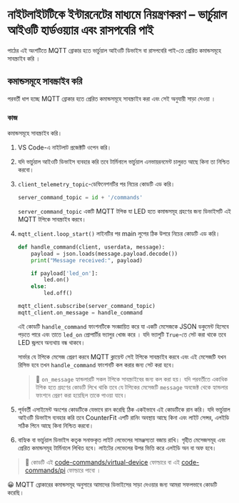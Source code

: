 # নাইটলাইটটিকে ইন্টারনেটের মাধ্যমে নিয়ন্ত্রণকরণ – ভার্চুয়াল আইওটি হার্ডওয়্যার এবং রাসপবেরি পাই

পাঠের এই অংশটিতে  MQTT ব্রোকার হতে ভার্চুয়াল আইওটি ডিভাইস বা রাসপবেরি পাই-তে প্রেরিত কমান্ডসমূহে সাবস্ক্রাইব করি ।
## কমান্ডসমূহে সাবস্ক্রাইব করি

পরবর্তী ধাপ হচ্ছে MQTT ব্রোকার হতে প্রেরিত কমান্ডসমূহে সাবস্ক্রাইব করা এবং সেই অনুযায়ী সাড়া দেওয়া ।

### কাজ

কমান্ডসমূহে সাবস্ক্রাইব করি।
1. VS Code-এ নাইটলাট প্রজেক্টটি ওপেন করি।

1. যদি ভার্চুয়াল আইওটি ডিভাইস ব্যবহার করি তবে টার্মিনালে ভার্চুয়াল এনভায়রনমেন্ট চালুরত আছে কিনা তা নিশ্চিত করবো।

1. `client_telemetry_topic`-ডেফিনেশনটির পর নিচের কোডটি এড করি।

    ```python
    server_command_topic = id + '/commands'
    ```

   `server_command_topic` একটি MQTT টপিক যা LED হতে কমান্ডসমূহ গ্রহণের জন্য ডিভাইসটি এই MQTT টপিকে সাবস্ক্রাইব করবে।

1. `mqtt_client.loop_start()` লাইনটির পর main লুপের ঠিক উপরে নিচের কোডটি এড করি।

    ```python
    def handle_command(client, userdata, message):
        payload = json.loads(message.payload.decode())
        print("Message received:", payload)
    
        if payload['led_on']:
            led.on()
        else:
            led.off()
    
    mqtt_client.subscribe(server_command_topic)
    mqtt_client.on_message = handle_command
    ```

    এই কোডটি `handle_command` ফাংশনটিকে সংজ্ঞায়িত করে যা একটি মেসেজকে JSON ডকুমেন্ট হিসেবে পড়তে পারে এবং তাতে `led_on` প্রোপার্টির ভ্যালুর খোজ করে । যদি ভ্যালুটি `True`-তে সেট করা থাকে তবে LED জ়্বলবে অন্যথায় বন্ধ থাকবে।

    সার্ভার যে টপিকে মেসেজ প্রেরণ করবে MQTT ক্লায়েন্ট সেই টপিকে সাবস্ক্রাইব করবে এবং এই মেসেজটি যখন রিসিভ হবে তখন  `handle_command` ফাংশনটি কল করার জন্য সেট করা হবে। 

    > 💁 `on_message` হ্যান্ডলারটি সকল টপিকে সাবস্ক্রাইবের জন্য কল করা হয়। যদি পরবর্তীতে একাধিক টপিক হতে গ্রহণের কোডটি লিখে থাকি তবে যে টপিকের মেসেজটি `message` অবজেক্ট থেকে হ্যান্ডলার ফাংশনে প্রেরণ করা হয়েছিল তাকে পাওয়া যাবে।

1. পূর্ববর্তী এসাইমেন্ট অংশের কোডটিকে যেভাবে রান করেছি ঠিক একইভাবে এই কোডটিকে রান করি। যদি ভার্চুয়াল আইওটি ডিভাইস ব্যবহার করি তবে CounterFit এপটি রানিং অবস্থায় আছে কিনা এবং লাইট সেন্সর, এলইডি সঠিক পিনে আছে কিনা নিশ্চিত করবো। 

1. বাহ্যিক বা ভার্চুয়াল ডিভাইস কতৃক সনাক্তকৃত লাইট লেভেলের সামঞ্জস্যতা বজায় রাখি। গৃহীত মেসেজসমূহ এবং প্রেরিত কমান্ডসমূহ টার্মিনালে লিখিত হবে। লাইটের লেভেলের উপর ভিত্তি করে এলইডি অন বা অফ হবে। 

> 💁 কোডটি এই [code-commands/virtual-device](code-commands/virtual-device) ফোল্ডারে বা এই [code-commands/pi](code-commands/pi) ফোল্ডারে পাবো ।

😀 MQTT ব্রোকারের কমান্ডসমূহ অনুসারে আমাদের ডিভাইসের সাড়া দেওয়ার জন্য আমরা সফলভাবে কোডটি করেছি।
